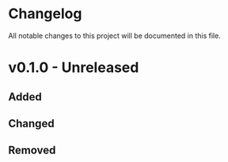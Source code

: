 # Changelog
All notable changes to this project will be documented in this file.   

# v0.1.0 - Unreleased

## Added
 

## Changed


## Removed
